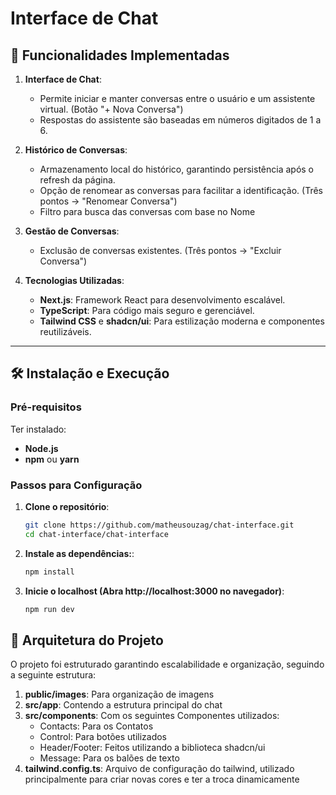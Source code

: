 # Interface de Chat

## 🚀 Funcionalidades Implementadas

1. **Interface de Chat**:
   - Permite iniciar e manter conversas entre o usuário e um assistente virtual. (Botão "+ Nova Conversa")
   - Respostas do assistente são baseadas em números digitados de 1 a 6.

2. **Histórico de Conversas**:
   - Armazenamento local do histórico, garantindo persistência após o refresh da página.
   - Opção de renomear as conversas para facilitar a identificação. (Três pontos -> "Renomear Conversa")
   - Filtro para busca das conversas com base no Nome

3. **Gestão de Conversas**:
   - Exclusão de conversas existentes. (Três pontos -> "Excluir Conversa")

4. **Tecnologias Utilizadas**:
   - **Next.js**: Framework React para desenvolvimento escalável.
   - **TypeScript**: Para código mais seguro e gerenciável.
   - **Tailwind CSS** e **shadcn/ui**: Para estilização moderna e componentes reutilizáveis.
---

## 🛠️ Instalação e Execução

### Pré-requisitos
Ter instalado:
- **Node.js**
- **npm** ou **yarn**

### Passos para Configuração
1. **Clone o repositório**:
   ```bash
   git clone https://github.com/matheusouzag/chat-interface.git
   cd chat-interface/chat-interface

2. **Instale as dependências:**:
   ```bash
   npm install

3. **Inicie o localhost (Abra http://localhost:3000 no navegador)**:
   ```bash
   npm run dev

## 🧱 Arquitetura do Projeto

O projeto foi estruturado garantindo escalabilidade e organização, seguindo a seguinte estrutura:

1. **public/images**: Para organização de imagens
2. **src/app**: Contendo a estrutura principal do chat
3. **src/components**: Com os seguintes Componentes utilizados:
   - Contacts: Para os Contatos
   - Control: Para botões utilizados
   - Header/Footer: Feitos utilizando a biblioteca shadcn/ui
   - Message: Para os balões de texto
4. **tailwind.config.ts**: Arquivo de configuração do tailwind, utilizado principalmente para criar novas cores e ter a troca dinamicamente


